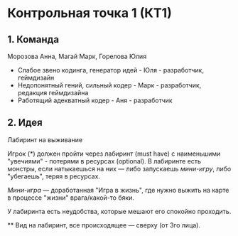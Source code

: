 # Контрольная точка 1 (КТ1)
## 1. Команда
Морозова Анна, Магай Марк, Горелова Юлия

- Слабое звено кодинга, генератор идей - Юля - разработчик, геймдизайн
- Недопонятный гений, сильный кодер - Марк - разработчик, редакция геймдизайна
- Работящий адекватный кодер - Аня - разработчик
## 2. Идея
Лабиринт на выживание

Игрок (*) должен пройти через лабиринт (must have) с наименьшими "увечиями" - потерями в ресурсах (optional). В лабиринте есть монстры, если натыкаешься на них — либо запускаешь _мини-игру_, либо "убегаешь", теряя в ресурсах.

_Мини-игра_ — доработанная "Игра в жизнь", где нужно выжить на карте в процессе "жизни" врага/какой-то бяки.

У лабиринта есть неудобства, которые мешают его спокойно проходить.

** Вид на лабиринт, все происходящее — сверху (от 3го лица).
